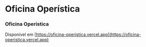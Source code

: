 # Oficina Operística
### Oficina Operística
Disponível em [https://oficina-operistica.vercel.app](https://oficina-operistica.vercel.app)
